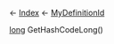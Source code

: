 ← [Index](Api-Index) ← [MyDefinitionId](VRage.Game.MyDefinitionId)

[long](System.Int64) GetHashCodeLong()